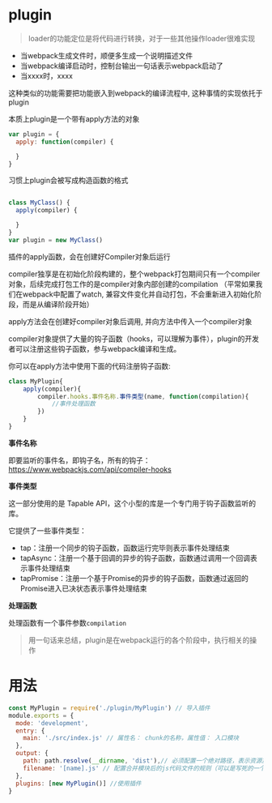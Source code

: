 # plugin

> loader的功能定位是将代码进行转换，对于一些其他操作loader很难实现

- 当webpack生成文件时，顺便多生成一个说明描述文件
- 当webpack编译启动时，控制台输出一句话表示webpack启动了
- 当xxxx时，xxxx

这种类似的功能需要把功能嵌入到webpack的编译流程中, 这种事情的实现依托于plugin


本质上plugin是一个带有apply方法的对象
```js
var plugin = {
  apply: function(compiler) {

  }
}
```
习惯上plugin会被写成构造函数的格式
```js

class MyClass() {
  apply(compiler) {

  }
}
var plugin = new MyClass()
```

插件的apply函数，会在创建好Compiler对象后运行

compiler独享是在初始化阶段构建的，整个webpack打包期间只有一个compiler对象，后续完成打包工作的是compiler对象内部创建的compilation
（平常如果我们在webpack中配置了watch, 兼容文件变化并自动打包，不会重新进入初始化阶段，而是从编译阶段开始）

apply方法会在创建好compiler对象后调用, 并向方法中传入一个compiler对象


compiler对象提供了大量的钩子函数（hooks，可以理解为事件），plugin的开发者可以注册这些钩子函数，参与webpack编译和生成。

你可以在apply方法中使用下面的代码注册钩子函数:

```js
class MyPlugin{
    apply(compiler){
        compiler.hooks.事件名称.事件类型(name, function(compilation){
            //事件处理函数
        })
    }
}
```

**事件名称**

即要监听的事件名，即钩子名，所有的钩子：https://www.webpackjs.com/api/compiler-hooks

**事件类型**

这一部分使用的是 Tapable API，这个小型的库是一个专门用于钩子函数监听的库。

它提供了一些事件类型：

- tap：注册一个同步的钩子函数，函数运行完毕则表示事件处理结束
- tapAsync：注册一个基于回调的异步的钩子函数，函数通过调用一个回调表示事件处理结束
- tapPromise：注册一个基于Promise的异步的钩子函数，函数通过返回的Promise进入已决状态表示事件处理结束

**处理函数**

处理函数有一个事件参数```compilation```





> 用一句话来总结，plugin是在webpack运行的各个阶段中，执行相关的操作



# 用法
```js
const MyPlugin = require('./plugin/MyPlugin') // 导入插件
module.exports = {
  mode: 'development',
  entry: {
    main: './src/index.js' // 属性名： chunk的名称，属性值： 入口模块
  },
  output: {
    path: path.resolve(__dirname, 'dist'),// 必须配置一个绝对路径，表示资源放置的文件夹默认是dist
    filename: '[name].js' // 配置合并模块后的js代码文件的规则（可以是写死的一个文件名，也可以是一个路径和名字）
  },
  plugins: [new MyPlugin()] //使用插件
}

```
